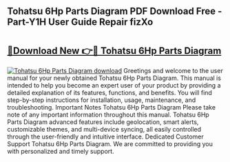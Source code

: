 ## Tohatsu 6Hp Parts Diagram PDF Download Free - Part-Y1H User Guide Repair fizXo

# <h2><a href="http://dfo355p.blite.top/?on=Tohatsu+6Hp+Parts+Diagram">🔗Download New 👉🔴 Tohatsu 6Hp Parts Diagram</a></h2>

[![Tohatsu 6Hp Parts Diagram download](https://i.imgur.com/lujVjoI.png)](http://dfo355p.blite.top/?on=Tohatsu+6Hp+Parts+Diagram)
Greetings and welcome to the user manual for your newly obtained Tohatsu 6Hp Parts Diagram. This manual is intended to help you become an expert user of your product by providing a detailed explanation of its features, functions, and benefits. You will find step-by-step instructions for installation, usage, maintenance, and troubleshooting. Important Notes Tohatsu 6Hp Parts Diagram Please take note of any important information throughout this manual. Tohatsu 6Hp Parts Diagram advanced features include geolocation, smart alerts, customizable themes, and multi-device syncing, all easily controlled through the user-friendly and intuitive interface. Dedicated Customer Support Tohatsu 6Hp Parts Diagram. We are committed to providing you with personalized and timely support.
